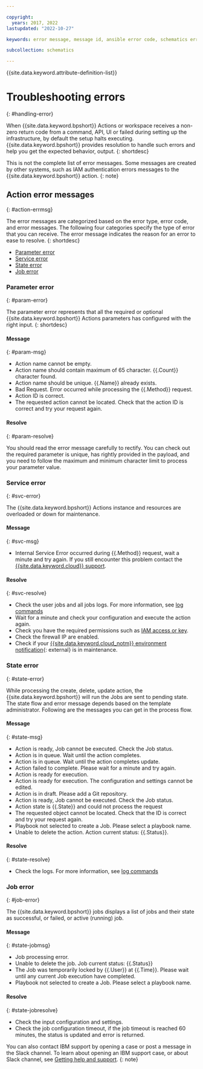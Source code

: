 ```yaml
---

copyright:
  years: 2017, 2022
lastupdated: "2022-10-27"

keywords: error message, message id, ansible error code, schematics error code

subcollection: schematics

---
```


{{site.data.keyword.attribute-definition-list}}


# Troubleshooting errors
{: #handling-error}

When {{site.data.keyword.bpshort}} Actions or workspace receives a non-zero return code from a command, API, UI or failed during setting up the infrastructure, by default the setup halts executing. {{site.data.keyword.bpshort}} provides resolution to handle such errors and help you get the expected behavior, output.
{: shortdesc}

This is not the complete list of error messages. Some messages are created by other systems, such as IAM authentication errors messages to the {{site.data.keyword.bpshort}} action.
{: note}

## Action error messages
{: #action-errmsg}

The error messages are categorized based on the error type, error code, and error messages. The following four categories specify the type of error that you can receive. The error message indicates the reason for an error to ease to resolve.
{: shortdesc}

- [Parameter error](#param-error)
- [Service error](#svc-error)
- [State error](#state-error)
- [Job error](#job-error)

### Parameter error
{: #param-error}

The parameter error represents that all the required or optional {{site.data.keyword.bpshort}} Actions parameters has configured with the right input.
{: shortdesc}

#### Message
{: #param-msg}

- Action name cannot be empty.
- Action name should contain maximum of 65 character. {{.Count}} character found.
- Action name should be unique. {{.Name}} already exists.
- Bad Request. Error occurred while processing the {{.Method}} request.
- Action ID is correct.
- The requested action cannot be located. Check that the action ID is correct and try your request again.

#### Resolve
{: #param-resolve}

You should read the error message carefully to rectify. You can check out the required parameter is unique, has rightly provided in the payload, and you need to follow the maximum and minimum character limit to process your parameter value.

### Service error
{: #svc-error}

The {{site.data.keyword.bpshort}} Actions instance and resources are overloaded or down for maintenance. 

#### Message
{: #svc-msg}

- Internal Service Error occurred during {{.Method}} request, wait a minute and try again. If you still encounter this problem contact the [{{site.data.keyword.cloud}} support](/docs/get-support?topic=get-support-using-avatar).

#### Resolve
{: #svc-resolve}

- Check the user jobs and all jobs logs. For more information, see [log commands](/docs/schematics?topic=schematics-schematics-cli-reference#schematics-logs-job)
- Wait for a minute and check your configuration and execute the action again.
- Check you have the required permissions such as [IAM access or key](/docs/schematics?topic=schematics-action-setup).
- Check the firewall IP are enabled.
- Check if your [{{site.data.keyword.cloud_notm}} environment notification](/docs/get-support?topic=get-support-viewing-notifications){: external} is in maintenance.


### State error
{: #state-error}

While processing the create, delete, update action, the {{site.data.keyword.bpshort}} will run the Jobs are sent to pending state. The state flow and error message depends based on the template administrator. Following are the messages you can get in the process flow.

#### Message
{: #state-msg}

- Action is ready, Job cannot be executed. Check the Job status.
- Action is in queue. Wait until the action completes.
- Action is in queue. Wait until the action completes update.
- Action failed to complete. Please wait for a minute and try again.
- Action is ready for execution.
- Action is ready for execution. The configuration and settings cannot be edited.
- Action is in draft. Please add a Git repository.
- Action is ready, Job cannot be executed. Check the Job status.
- Action state is {{.State}} and could not process the request
- The requested object cannot be located. Check that the ID is correct and try your request again.
- Playbook not selected to create a Job. Please select a playbook name.
- Unable to delete the action. Action current status: {{.Status}}.

#### Resolve
{: #state-resolve}


- Check the logs. For more information, see [log commands](/docs/schematics?topic=schematics-schematics-cli-reference#schematics-logs-job)

### Job error
{: #job-error}

The {{site.data.keyword.bpshort}} jobs displays a list of jobs and their state as successful, or failed, or active (running) job.

#### Message
{: #state-jobmsg}

- Job processing error.
- Unable to delete the job. Job current status: {{.Status}}
- The Job was temporarily locked by {{.User}} at {{.Time}}. Please wait until any current Job execution have completed.
- Playbook not selected to create a Job. Please select a playbook name.

#### Resolve
{: #state-jobresolve}

- Check the input configuration and settings.
- Check the job configuration timeout, if the job timeout is reached 60 minutes, the status is updated and error is returned.

You can also contact IBM support by opening a case or post a message in the Slack channel. To learn about opening an IBM support case, or about Slack channel, see [Getting help and support](/docs/schematics?topic=schematics-schematics-help).
{: note}



